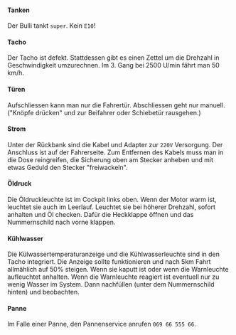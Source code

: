 #### Tanken

Der Bulli tankt `super`. Kein `E10`!

#### Tacho

Der Tacho ist defekt. Stattdessen gibt es einen Zettel um die Drehzahl in Geschwindigkeit umzurechnen. Im 3. Gang bei 2500 U/min fährt man 50 km/h.

#### T&uuml;ren
Aufschliessen kann man nur die Fahrert&uuml;r. Abschliessen geht nur manuell. ("Kn&ouml;pfe dr&uuml;cken" und zur Beifahrer oder Schiebet&uuml;r rausgehen.)

#### Strom

Unter der R&uuml;ckbank sind die Kabel und Adapter zur `220V` Versorgung. Der Anschluss ist auf der Fahrerseite. Zum Entfernen des Kabels muss man in die Dose reingreifen, die Sicherung oben am Stecker anheben und mit etwas Geduld den Stecker "freiwackeln".

#### &Ouml;ldruck

Die &Ouml;ldruckleuchte ist im Cockpit links oben. Wenn der Motor warm ist, leuchtet sie auch im Leerlauf. Leuchtet sie bei h&ouml;herer Drehzahl, sofort anhalten und &Ouml;l checken. Daf&uuml;r die Heckklappe &ouml;ffnen und das Nummernschild nach vorne klappen.

#### K&uuml;hlwasser

Die K&uuml;lwassertemperaturanzeige und die K&uuml;hlwasserleuchte sind in den Tacho integriert. Die Anzeige sollte funktionieren und nach 5km Fahrt allm&auml;hlich auf 50% steigen. Wenn sie kaputt ist oder wenn die Warnleuchte aufleuchtet anhalten. Wenn die Warnleuchte reagiert ist eventuell nur zu wenig Wasser im System. Dann nachf&uuml;llen (unter dem Nummernschild hinten) und beobachten.

#### Panne

Im Falle einer Panne, den Pannenservice anrufen `069 66 555 66`.
